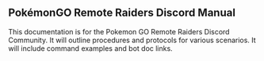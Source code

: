 PokémonGO Remote Raiders Discord Manual
---
This documentation is for the Pokemon GO Remote Raiders Discord Community. It will outline procedures and protocols for various scenarios. It will include command examples and bot doc links.

